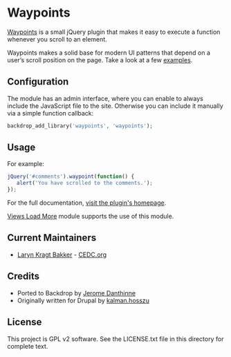 # Waypoints

[Waypoints](http://imakewebthings.github.com/jquery-waypoints/) 
is a small jQuery plugin that makes it easy to execute
a function whenever you scroll to an element.

Waypoints makes a solid base for modern UI patterns that depend 
on a user’s scroll position on the page.
Take a look at a few [examples](http://imakewebthings.github.com/jquery-waypoints/#examples).

## Configuration

The module has an admin interface, where you can enable to always 
include the JavaScript file to the site.
Otherwise you can include it manually via a simple function callback:

```php
backdrop_add_library('waypoints', 'waypoints');
```

## Usage

For example:

```javascript
jQuery('#comments').waypoint(function() {
   alert('You have scrolled to the comments.');
});
```

For the full documentation,
[visit the plugin's homepage](http://imakewebthings.github.com/jquery-waypoints/).

[Views Load More](https://github.com/backdrop-contrib/views_load_more)
module supports the use of this module.

## Current Maintainers

- [Laryn Kragt Bakker](https://github.com/laryn/) - [CEDC.org](https://CEDC.org) 

## Credits

- Ported to Backdrop by [Jerome Danthinne](https://github.com/jdanthinne/)
- Originally written for Drupal by [kalman.hosszu](https://www.drupal.org/u/kalman.hosszu)

## License

This project is GPL v2 software. See the LICENSE.txt file in this directory for
complete text.
